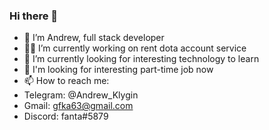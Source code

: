 ### Hi there 👋
- 👋 I’m Andrew, full stack developer
- 👨‍💻 I’m currently working on rent dota account service
- 🌱 I’m currently looking for interesting technology to learn
- 👀 I'm looking for interesting part-time job now
- 📫 How to reach me:
- Telegram: @Andrew_Klygin 
- Gmail: gfka63@gmail.com 
- Discord: fanta#5879
